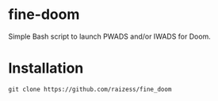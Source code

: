 # fine-doom
Simple Bash script to launch PWADS and/or IWADS for Doom.
# Installation
`git clone https://github.com/raizess/fine_doom`
